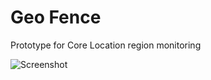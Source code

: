 # Geo Fence

Prototype for Core Location region monitoring

![Screenshot](http://eu-bucket.julesjans.com.s3-eu-west-1.amazonaws.com/cee3be4dccebd800ed94da2fc0951adef593063e.png)
